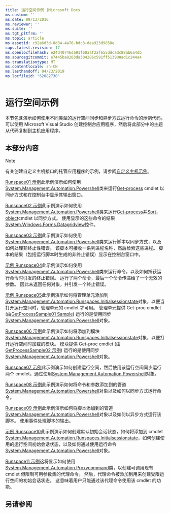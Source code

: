 ```yaml
---
title: 运行空间示例 |Microsoft Docs
ms.custom: ''
ms.date: 09/13/2016
ms.reviewer: ''
ms.suite: ''
ms.tgt_pltfrm: ''
ms.topic: article
ms.assetid: c92a6d3d-8d34-4a76-bdc3-dea923d9858e
caps.latest.revision: 17
ms.openlocfilehash: e24d40746da91f60aaf2af655ddcadc88ab6a4db
ms.sourcegitcommit: e7445ba8203da304286c591ff513900ad1c244a4
ms.translationtype: MT
ms.contentlocale: zh-CN
ms.lasthandoff: 04/23/2019
ms.locfileid: "62082730"
---
```

# <a name="runspace-samples"></a>运行空间示例

本节包含演示如何使用不同类型的运行空间同步和异步方式运行命令的示例代码。 可以使用 Microsoft Visual Studio 创建控制台应用程序，然后将此部分中的主题从代码复制到主机应用程序。

## <a name="in-this-section"></a>本部分内容

> [!NOTE]
> 有关创建自定义主机接口的托管应用程序的示例，请参阅[自定义主机示例](./custom-host-samples.md)。

 [Runspace01 示例](./runspace01-sample.md)此示例演示如何使用[System.Management.Automation.Powershell](/dotnet/api/system.management.automation.powershell)类来运行[Get-process](/powershell/module/Microsoft.PowerShell.Management/Get-Process) cmdlet 以同步方式和在控制台中显示其输出窗口。

 [Runspace02 示例](./runspace02-sample.md)此示例演示如何使用[System.Management.Automation.Powershell](/dotnet/api/system.management.automation.powershell)类来运行[Get-process](/powershell/module/Microsoft.PowerShell.Management/Get-Process)并[Sort-object](/powershell/module/Microsoft.PowerShell.Utility/Sort-Object)cmdlet 以同步方式。 使用显示的这些命令的结果[System.Windows.Forms.Datagridview](/dotnet/api/System.Windows.Forms.DataGridView)控件。

 [Runspace03 示例](./runspace03-sample.md)此示例演示如何使用[System.Management.Automation.Powershell](/dotnet/api/system.management.automation.powershell)类来运行脚本以同步方式，以及如何处理非终止性错误。 该脚本可接收一系列进程名称，然后检索这些进程。 脚本的结果（包括运行脚本时生成的非终止错误）显示在控制台窗口中。

 [示例 Runspace04](./runspace04-sample.md)此示例演示如何使用[System.Management.Automation.Powershell](/dotnet/api/system.management.automation.powershell)类来运行命令，以及如何捕获运行命令时引发的终止错误。 运行了两个命令，最后一个命令传递给了一个无效的参数。 因此未返回任何对象，并引发一个终止错误。

 [示例 Runspace05](./runspace05-sample.md)此示例演示如何将管理单元添加到[System.Management.Automation.Runspaces.Initialsessionstate](/dotnet/api/System.Management.Automation.Runspaces.InitialSessionState)对象，以便当打开运行空间时，管理单元的 cmdlet 才可用。 管理单元提供 Get-proc cmdlet (由[GetProcessSample01 Sample](../cmdlet/getprocesssample01-sample.md)) 运行的是使用同步[System.Management.Automation.Powershell](/dotnet/api/system.management.automation.powershell)对象。

 [Runspace06 示例](./runspace06-sample.md)此示例演示如何将添加到模块[System.Management.Automation.Runspaces.Initialsessionstate](/dotnet/api/System.Management.Automation.Runspaces.InitialSessionState)对象，以便打开运行空间时加载的模块。 模块提供 Get-proc cmdlet (由[GetProcessSample02 示例](../cmdlet/getprocesssample02-sample.md)) 运行的是使用同步[System.Management.Automation.Powershell](/dotnet/api/system.management.automation.powershell)对象。

 [Runspace07 示例](./runspace07-sample.md)此示例演示如何创建运行空间，然后使用该运行空间同步运行两个 cmdlet，通过使用[System.Management.Automation.Powershell](/dotnet/api/system.management.automation.powershell)对象。

 [Runspace08 示例](./runspace08-sample.md)此示例演示如何将命令和参数添加到的管道[System.Management.Automation.Powershell](/dotnet/api/system.management.automation.powershell)对象以及如何以同步方式运行命令。

 [Runspace09 示例](./runspace09-sample.md)此示例演示如何将脚本添加到的管道[System.Management.Automation.Powershell](/dotnet/api/system.management.automation.powershell)对象以及如何以异步方式运行该脚本。 使用事件处理脚本的输出。

 [示例 Runspace10](./runspace10-sample.md)此示例演示如何创建默认初始会话状态，如何将添加到 cmdlet [System.Management.Automation.Runspaces.Initialsessionstate](/dotnet/api/System.Management.Automation.Runspaces.InitialSessionState)，如何创建使用的运行空间初始会话状态，以及如何通过使用运行命令[System.Management.Automation.Powershell](/dotnet/api/system.management.automation.powershell)对象。

 [Runspace11 示例](./runspace11-sample.md)这将显示如何使用[System.Management.Automation.Proxycommand](/dotnet/api/System.Management.Automation.ProxyCommand)类，以创建可调用现有 cmdlet 但限制可用参数集的代理命令。 然后，代理命令被添加到用来创建受限运行空间的初始会话状态。 这意味着用户只能通过该代理命令使用该 cmdlet 的功能。

## <a name="see-also"></a>另请参阅
